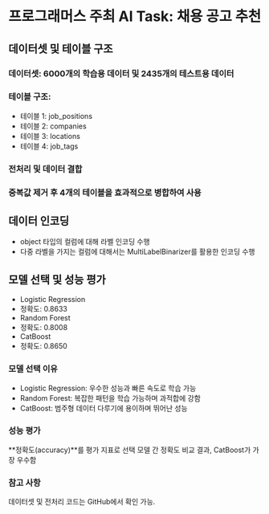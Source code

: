 # 프로그래머스 주최 AI Task: 채용 공고 추천
## 데이터셋 및 테이블 구조
### 데이터셋: 6000개의 학습용 데이터 및 2435개의 테스트용 데이터
### 테이블 구조:
- 테이블 1: job_positions
- 테이블 2: companies
- 테이블 3: locations
- 테이블 4: job_tags
### 전처리 및 데이터 결합
### 중복값 제거 후 4개의 테이블을 효과적으로 병합하여 사용
## 데이터 인코딩
- object 타입의 컬럼에 대해 라벨 인코딩 수행
- 다중 라벨을 가지는 컬럼에 대해서는 MultiLabelBinarizer를 활용한 인코딩 수행
## 모델 선택 및 성능 평가
- Logistic Regression
- 정확도: 0.8633
- Random Forest
- 정확도: 0.8008
- CatBoost
- 정확도: 0.8650

### 모델 선택 이유
- Logistic Regression: 우수한 성능과 빠른 속도로 학습 가능
- Random Forest: 복잡한 패턴을 학습 가능하며 과적합에 강함
- CatBoost: 범주형 데이터 다루기에 용이하며 뛰어난 성능

### 성능 평가
**정확도(accuracy)**를 평가 지표로 선택
모델 간 정확도 비교 결과, CatBoost가 가장 우수함

### 참고 사항
데이터셋 및 전처리 코드는 GitHub에서 확인 가능.
